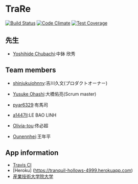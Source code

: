 TraRe
================

[![Build Status](https://travis-ci.org/Olivia-tou/TraRe.svg?branch=master)](https://travis-ci.org/Olivia-tou/TraRe)
[![Code Climate](https://codeclimate.com/github/Olivia-tou/TraRe/badges/gpa.svg)](https://codeclimate.com/github/Olivia-tou/TraRe)
[![Test Coverage](https://codeclimate.com/github/Olivia-tou/TraRe/badges/coverage.svg)](https://codeclimate.com/github/Olivia-tou/TraRe)

先生
---------------
- [Yoshihide Chubachi](https://github.com/ychubachi):中鉢 欣秀

Team members
---------------
- [shinjukujohnny](https://github.com/shinjukujohnny):吉川久文(プロダクトオーナー)

- [Yusuke Ohashi](https://github.com/yuchan):大橋佑亮(Scrum master)

- [pyar6329](https://github.com/pyar6329):有馬司

- [a1447ll](https://github.com/a1447ll):LE BAO LINH

- [Olivia-tou](https://github.com/Olivia-tou):佟必超

- [Ounennhei](https://github.com/Ounennhei):王年平

App information
---------------
- [Travis CI](https://travis-ci.org/Olivia-tou/TraRe)
- [Heroku]   (https://tranquil-hollows-4999.herokuapp.com)
- [産業技術大学院大学](http://aiit.ac.jp/)

